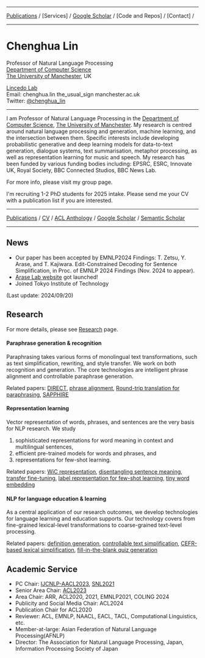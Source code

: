 ***

[Publications](./publication.md) /  [Services] / [Google Scholar](https://scholar.google.com/citations?user=uoL1Wr0AAAAJ&hl=en) / [Code and Repos] / [Contact] /

***

# Chenghua Lin

Professor of Natural Language Processing \
[Department of Computer Science](https://www.cs.manchester.ac.uk/) \
[The University of Manchester](https://www.manchester.ac.uk/), UK

[Lincedo Lab](https://lincedo-lab.github.io/)  
Email: chenghua.lin the_usual_sign manchester.ac.uk  
Twitter: [@chenghua_lin](https://twitter.com/chenghua_lin)

***

I am Professor of Natural Language Processing in the [Department of Computer Science](https://www.cs.manchester.ac.uk/), [The University of Manchester](https://www.manchester.ac.uk/). My research is centred around natural language processing and generation, machine learning, and the intersection between them. Specific interests include developing probabilistic generative and deep learning models for data-to-text generation, dialogue systems, text summarisation, metaphor processing, as well as representation learning for music and speech.
My research has been funded by various funding bodies including: EPSRC, ESRC, Innovate UK, Royal Society, BBC Connected Studios, BBC News Lab. 

 For more info, please visit my group page.

I'm recruiting 1-2 PhD students for 2025 intake. Please send me your CV with a publication list if you are interested. 

***

[Publications](./publication.md) / [CV](./assets/cv-arase.pdf) / [ACL Anthology](https://www.aclweb.org/anthology/people/y/yuki-arase/) / [Google Scholar](https://scholar.google.com/citations?user=uoL1Wr0AAAAJ&hl=en) / [Semantic Scholar](https://www.semanticscholar.org/author/Yuki-Arase/3043844)

***

## News
* Our paper has been accepted by EMNLP2024 Findings: T. Zetsu, Y. Arase, and T. Kajiwara. Edit-Constrained Decoding for Sentence Simplification, in Proc. of EMNLP 2024 Findings (Nov. 2024 to appear).
* [Arase Lab website](https://arase-cl-lab.c.titech.ac.jp/) got launched!
* Joined Tokyo Institute of Technology

(Last update: 2024/09/20)


## Research
For more details, please see [Research](./research.md) page.

#### Paraphrase generation & recognition
Paraphrasing takes various forms of monolingual text transformations, such as text simplification, rewriting, and style transfer. 
We work on both recognition and generation. The core technologies are intelligent phrase alignment and controllable paraphrase generation. 

Related papers: [DIRECT](https://aclanthology.org/2021.findings-emnlp.170/), [phrase alignment](https://aclanthology.org/2020.emnlp-main.125/), [Round-trip translation for paraphrasing](https://ojs.aaai.org//index.php/AAAI/article/view/6314), [SAPPHIRE](https://aclanthology.org/2020.lrec-1.847/)

#### Representation learning
Vector representation of words, phrases, and sentences are the very basis for NLP research. We study
1. sophisticated representations for word meaning in context and multilingual sentences,
2. efficient pre-trained models for words and phrases, and
3. representations for few-shot learning.   

Related papers: [WiC representation](https://aclanthology.org/2021.findings-emnlp.49/), [disentangling sentence meaning](https://aclanthology.org/2021.emnlp-main.612/), [transfer fine-tuning](https://aclanthology.org/D19-1542/), [label representation for few-shot learning](https://aclanthology.org/2021.acl-short.105/), [tiny word embedding](https://aclanthology.org/2020.coling-main.103/)

#### NLP for language education & learning
As a central application of our research outcomes, we develop technologies for language learning and education supports. 
Our technology covers from fine-grained lexical-level transformations to coarse-grained text-level processing.

Related papers: [definition generation](https://aclanthology.org/2021.emnlp-main.194/), [controllable text simplification](https://aclanthology.org/P19-2036/), [CEFR-based lexical simplification](https://aclanthology.org/L18-1514/), [fill-in-the-blank quiz generation](https://aclanthology.org/P13-2043/)



## Academic Service
* PC Chair: [IJCNLP-AACL2023](http://www.ijcnlp-aacl2023.org/), [SNL2021](http://www.am.sanken.osaka-u.ac.jp/SNL2021/index.html)
* Senior Area Chair: [ACL2023](https://2023.aclweb.org/committees/program/)
* Area Chair: ARR, ACL2020, 2021, EMNLP2021, COLING 2024
* Publicity and Social Media Chair: ACL2024
* Publication Chair for ACL2020 
* Reviewer: ACL, EMNLP, NAACL, EACL, TACL, Computational Linguistics, etc.  
* Member-at-large: Asian Federation of Natural Language Processing(AFNLP)
* Director: The Association for Natural Language Processing, Japan, Information Processing Society of Japan

